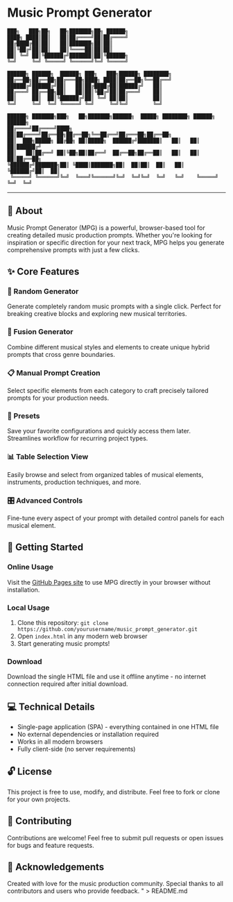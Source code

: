 # Music Prompt Generator

```ascii
███╗   ███╗██╗   ██╗███████╗██╗ ██████╗
████╗ ████║██║   ██║██╔════╝██║██╔════╝
██╔████╔██║██║   ██║███████╗██║██║     
██║╚██╔╝██║██║   ██║╚════██║██║██║     
██║ ╚═╝ ██║╚██████╔╝███████║██║╚██████╗
╚═╝     ╚═╝ ╚═════╝ ╚══════╝╚═╝ ╚═════╝

██████╗ ██████╗  ██████╗ ███╗   ███╗██████╗ ████████╗
██╔══██╗██╔══██╗██╔═══██╗████╗ ████║██╔══██╗╚══██╔══╝
██████╔╝██████╔╝██║   ██║██╔████╔██║██████╔╝   ██║   
██╔═══╝ ██╔══██╗██║   ██║██║╚██╔╝██║██╔═══╝    ██║   
██║     ██║  ██║╚██████╔╝██║ ╚═╝ ██║██║        ██║   
╚═╝     ╚═╝  ╚═╝ ╚═════╝ ╚═╝     ╚═╝╚═╝        ╚═╝   

██████╗ ███████╗███╗   ██╗███████╗██████╗  █████╗ ████████╗ ██████╗ ██████╗ 
██╔════╝██╔════╝████╗  ██║██╔════╝██╔══██╗██╔══██╗╚══██╔══╝██╔═══██╗██╔══██╗
██║  ███╗█████╗ ██╔██╗ ██║█████╗  ██████╔╝███████║   ██║   ██║   ██║██████╔╝
██║   ██║██╔══╝ ██║╚██╗██║██╔══╝  ██╔══██╗██╔══██║   ██║   ██║   ██║██╔══██╗
╚██████╔╝███████╗██║ ╚████║███████╗██║  ██║██║  ██║   ██║   ╚██████╔╝██║  ██║
 ╚═════╝ ╚══════╝╚═╝  ╚═══╝╚══════╝╚═╝  ╚═╝╚═╝  ╚═╝   ╚═╝    ╚═════╝ ╚═╝  ╚═╝
```

---

## 🎵 About

Music Prompt Generator (MPG) is a powerful, browser-based tool for creating detailed music production prompts. Whether you're looking for inspiration or specific direction for your next track, MPG helps you generate comprehensive prompts with just a few clicks.

## ✨ Core Features

### 🎲 Random Generator

Generate completely random music prompts with a single click. Perfect for breaking creative blocks and exploring new musical territories.

### 🔀 Fusion Generator

Combine different musical styles and elements to create unique hybrid prompts that cross genre boundaries.

### 📋 Manual Prompt Creation

Select specific elements from each category to craft precisely tailored prompts for your production needs.

### 💾 Presets

Save your favorite configurations and quickly access them later. Streamlines workflow for recurring project types.

### 📊 Table Selection View

Easily browse and select from organized tables of musical elements, instruments, production techniques, and more.

### 🎛️ Advanced Controls

Fine-tune every aspect of your prompt with detailed control panels for each musical element.

## 🚀 Getting Started

### Online Usage

Visit the [GitHub Pages site](https://yourusername.github.io/music_prompt_generator) to use MPG directly in your browser without installation.

### Local Usage

1. Clone this repository: `git clone https://github.com/yourusername/music_prompt_generator.git`
2. Open `index.html` in any modern web browser
3. Start generating music prompts!

### Download

Download the single HTML file and use it offline anytime - no internet connection required after initial download.

## 💻 Technical Details

- Single-page application (SPA) - everything contained in one HTML file
- No external dependencies or installation required
- Works in all modern browsers
- Fully client-side (no server requirements)

## 🔓 License

This project is free to use, modify, and distribute. Feel free to fork or clone for your own projects.

## 🤝 Contributing

Contributions are welcome! Feel free to submit pull requests or open issues for bugs and feature requests.

## 🙏 Acknowledgements

Created with love for the music production community. Special thanks to all contributors and users who provide feedback.
" > README.md
